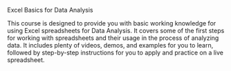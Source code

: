 Excel Basics for Data Analysis

This course is designed to provide you with basic working knowledge for using Excel spreadsheets for Data Analysis. It covers some of 
the first steps for working with spreadsheets and their usage in the process of analyzing data. It includes plenty of videos, demos, 
and examples for you to learn, followed by step-by-step instructions for you to apply and practice on a live spreadsheet.
